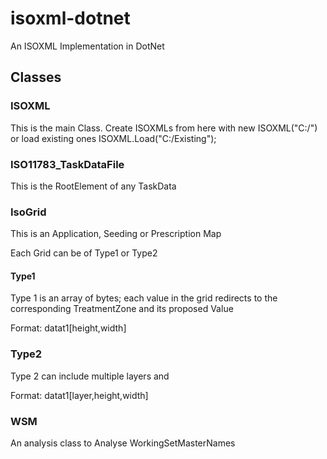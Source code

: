 # isoxml-dotnet
An ISOXML Implementation in DotNet


## Classes

###  ISOXML 

This is the main Class. Create ISOXMLs from here with new ISOXML("C:/") or load existing ones ISOXML.Load("C:/Existing");


### ISO11783_TaskDataFile

This is the RootElement of any TaskData

### IsoGrid
This is an Application, Seeding or Prescription Map

Each Grid can be of Type1 or Type2

#### Type1

Type 1 is an array of bytes; each value in the grid redirects to the corresponding TreatmentZone and its proposed Value

Format: datat1[height,width]

### Type2

Type 2 can include multiple layers and 

Format: datat1[layer,height,width]



### WSM
An analysis class to Analyse WorkingSetMasterNames

